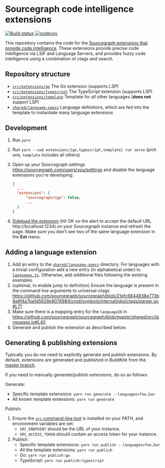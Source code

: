 # Sourcegraph code intelligence extensions

[![Build status](https://badge.buildkite.com/6766067d76ccea068c30c6e143919363b24accd235892bfa07.svg)](https://buildkite.com/sourcegraph/code-intel-extensions)
[![codecov](https://codecov.io/gh/sourcegraph/code-intel-extensions/branch/master/graph/badge.svg)](https://codecov.io/gh/sourcegraph/code-intel-extensions)

This repository contains the code for the [Sourcegraph extensions that provide code intelligence](https://sourcegraph.com/extensions?query=category%3A%22Programming+languages%22). These extensions provide precise code intelligence via LSIF and Language Servers, and provides fuzzy code intelligence using a combination of ctags and search.

## Repository structure

- [`src/extensions/go`](./src/extensions/go) The Go extension (supports LSP)
- [`src/extensions/typescript`](./src/extensions/typescript) The TypeScript extension (supports LSP)
- [`src/extensions/template`](./src/extensions/template) Template for all other languages (**does not** support LSP)
- [`shared/language-specs`](./shared/language-specs) Language definitions, which are fed into the template to instantiate many language extensions

## Development

1. Run `yarn`
2. Run `yarn --cwd extensions/{go,typescript,template} run serve` (pick one, `template` includes all others)
3. Open up your Sourcegraph settings https://sourcegraph.com/users/you/settings and disable the language extensions you're developing:

   ```json
   {
     ...
     "extensions": {
         "sourcegraph/cpp": false,
         ...
     }
   }
   ```

4. [Sideload the extension](https://docs.sourcegraph.com/extensions/authoring/local_development) (hit OK on the alert to accept the default URL http://localhost:1234) on your Sourcegraph instance and refresh the page. Make sure you don't see two of the same language extension in the **Ext** menu.

## Adding a language extension

1. Add an entry to the [`shared/language-specs`](shared/language-specs) directory. For languages with a trivial configuration add a new entry (in alphabetical order) to [`languages.ts`](shared/language-specs/languages.ts). Otherwise, add additional files following the existing examples.
2. (optional, to enable jump to definition) Ensure the language is present in the command line arguments to universal-ctags https://github.com/sourcegraph/sourcegraph/blob/21efc6844838e773b9a8f4a7ba1d5628e8076984/cmd/symbols/internal/pkg/ctags/parser.go#L71
3. Make sure there is a mapping entry for the `languageID` in https://github.com/sourcegraph/sourcegraph/blob/master/shared/src/languages.ts#L40
4. Generate and publish the extension as described below.

## Generating & publishing extensions

Typically you do not need to explicitly generate and publish extensions. By default, extensions are generated and published in BuildKite from the [master branch](https://buildkite.com/sourcegraph/code-intel-extensions/builds?branch=master).

If you need to manually generate/publish extensions, do so as follows:

Generate:

- Specific template extensions: `yarn run generate --languages=foo,bar`
- All known template extensions: `yarn run generate`

Publish:

1. Ensure the [`src` command-line tool](https://github.com/sourcegraph/src-cli)
   is installed on your PATH, and environment variables are set:
   - `SRC_ENDPOINT` should be the URL of your instance.
   - `SRC_ACCESS_TOKEN` should contain an access token for your instance.
2. Publish:
   - Specific template extensions: `yarn run publish --languages=foo,bar`
   - All the template extensions: `yarn run publish`
   - Go: `yarn run publish:go`
   - TypeScript: `yarn run publish:typescript`

